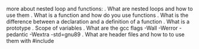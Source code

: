 more about nested loop and functions:
. What are nested loops and how to use them
. What is a function and how do you use functions
. What is the difference between a declaration and a definition of a function
. What is a prototype
. Scope of variables
. What are the gcc flags -Wall -Werror -pedantic -Wextra -std=gnu89
. What are header files and how to to use them with #include
